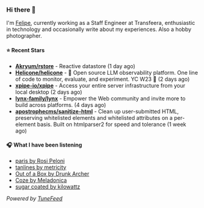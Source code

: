 ### Hi there 👋

I'm [Felipe](https://felipevm.com), currently working as a Staff Engineer at Transfeera, enthusiastic in technology and occasionally write about my experiences. Also a hobby photographer.

#### ⭐ Recent Stars
- **[Akryum/rstore](https://github.com/Akryum/rstore)** - Reactive datastore (1 day ago)
- **[Helicone/helicone](https://github.com/Helicone/helicone)** - 🧊 Open source LLM observability platform. One line of code to monitor, evaluate, and experiment. YC W23 🍓 (2 days ago)
- **[xpipe-io/xpipe](https://github.com/xpipe-io/xpipe)** - Access your entire server infrastructure from your local desktop (2 days ago)
- **[lynx-family/lynx](https://github.com/lynx-family/lynx)** - Empower the Web community and invite more to build across platforms. (4 days ago)
- **[apostrophecms/sanitize-html](https://github.com/apostrophecms/sanitize-html)** - Clean up user-submitted HTML, preserving whitelisted elements and whitelisted attributes on a per-element basis. Built on htmlparser2 for speed and tolerance (1 week ago)

#### 🎧 What I have been listening
- [paris by Rosi Peloni](https://open.spotify.com/track/1glNxuJz4qAUyYmauaYD9I)
- [tanlines by metricity](https://open.spotify.com/track/1q3rZdIOgKe4LQPpcBqiyo)
- [Out of a Box by Drunk Archer](https://open.spotify.com/track/4Io0zSIjz1qcZtjatpw2ER)
- [Coze by Meladonica](https://open.spotify.com/track/2mhfB2EriXMA7aWATzVS5m)
- [sugar coated by kilowattz](https://open.spotify.com/track/0VVYRDwTeoxoaN5Nlja1uC)

_Powered by [TuneFeed](https://tunefeed.app?ref=github.com)_
